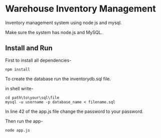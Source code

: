 # Warehouse Inventory Management

Inventory management system using node js and mysql.

Make sure the system has node.js and MySQL.

## Install and Run

First to install all dependencies-

~~~~
npm install
~~~~

To create the database run the inventorydb.sql file.

in shell write-

~~~~
cd path\to\your\sql\file
mysql -u username -p database_name < filename.sql
~~~~

In line 42 of the app.js file change the password to your password.

Then run the app-

~~~~
node app.js
~~~~
